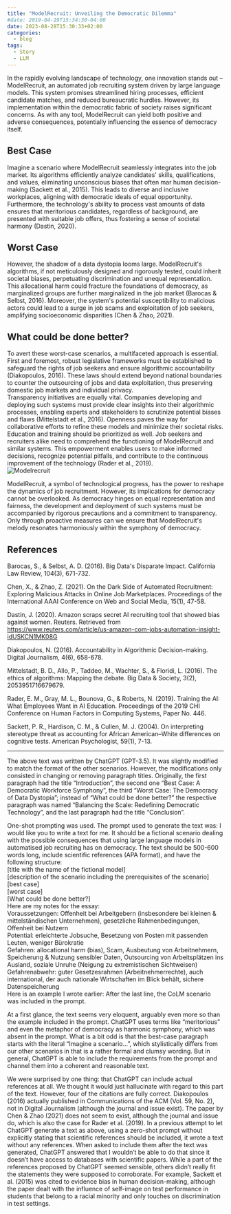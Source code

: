 ```yaml
---
title: "ModelRecruit: Unveiling the Democratic Dilemma"
#date: 2019-04-19T15:34:30-04:00
date: 2023-08-28T15:30:33+02:00
categories:
  - blog
tags:
  - Story
  - LLM
---
```

 
In the rapidly evolving landscape of technology, one innovation stands out – ModelRecruit, an automated job recruiting system driven by large language models. This system promises streamlined hiring processes, efficient candidate matches, and reduced bureaucratic hurdles. However, its implementation within the democratic fabric of society raises significant concerns. As with any tool, ModelRecruit can yield both positive and adverse consequences, potentially influencing the essence of democracy itself.

 
## Best Case
Imagine a scenario where ModelRecruit seamlessly integrates into the job market. Its algorithms efficiently analyze candidates' skills, qualifications, and values, eliminating unconscious biases that often mar human decision-making (Sackett et al., 2015). This leads to diverse and inclusive workplaces, aligning with democratic ideals of equal opportunity. Furthermore, the technology's ability to process vast amounts of data ensures that meritorious candidates, regardless of background, are presented with suitable job offers, thus fostering a sense of societal harmony (Dastin, 2020).
 
## Worst Case
However, the shadow of a data dystopia looms large. ModelRecruit's algorithms, if not meticulously designed and rigorously tested, could inherit societal biases, perpetuating discrimination and unequal representation. This allocational harm could fracture the foundations of democracy, as marginalized groups are further marginalized in the job market (Barocas & Selbst, 2016). Moreover, the system's potential susceptibility to malicious actors could lead to a surge in job scams and exploitation of job seekers, amplifying socioeconomic disparities (Chen & Zhao, 2021).
 
## What could be done better?
To avert these worst-case scenarios, a multifaceted approach is essential. First and foremost, robust legislative frameworks must be established to safeguard the rights of job seekers and ensure algorithmic accountability (Diakopoulos, 2016). These laws should extend beyond national boundaries to counter the outsourcing of jobs and data exploitation, thus preserving domestic job markets and individual privacy.  
Transparency initiatives are equally vital. Companies developing and deploying such systems must provide clear insights into their algorithmic processes, enabling experts and stakeholders to scrutinize potential biases and flaws (Mittelstadt et al., 2016). Openness paves the way for collaborative efforts to refine these models and minimize their societal risks.  
Education and training should be prioritized as well. Job seekers and recruiters alike need to comprehend the functioning of ModelRecruit and similar systems. This empowerment enables users to make informed decisions, recognize potential pitfalls, and contribute to the continuous improvement of the technology (Rader et al., 2019).  
![Modelrecruit](/LLM.github.io/assets/images/modelrecruit.png )  

ModelRecruit, a symbol of technological progress, has the power to reshape the dynamics of job recruitment. However, its implications for democracy cannot be overlooked. As democracy hinges on equal representation and fairness, the development and deployment of such systems must be accompanied by rigorous precautions and a commitment to transparency. Only through proactive measures can we ensure that ModelRecruit's melody resonates harmoniously within the symphony of democracy.
 
## References
Barocas, S., & Selbst, A. D. (2016). Big Data's Disparate Impact. California Law Review, 104(3), 671-732.  

Chen, X., & Zhao, Z. (2021). On the Dark Side of Automated Recruitment: Exploring Malicious Attacks in Online Job Marketplaces. Proceedings of the International AAAI Conference on Web and Social Media, 15(1), 47-58.   

Dastin, J. (2020). Amazon scraps secret AI recruiting tool that showed bias against women. Reuters. Retrieved from https://www.reuters.com/article/us-amazon-com-jobs-automation-insight-idUSKCN1MK08G

Diakopoulos, N. (2016). Accountability in Algorithmic Decision-making. Digital Journalism, 4(6), 658-678.

Mittelstadt, B. D., Allo, P., Taddeo, M., Wachter, S., & Floridi, L. (2016). The ethics of algorithms: Mapping the debate. Big Data & Society, 3(2), 2053951716679679.

Rader, E. M., Gray, M. L., Bounova, G., & Roberts, N. (2019). Training the AI: What Employees Want in AI Education. Proceedings of the 2019 CHI Conference on Human Factors in Computing Systems, Paper No. 446.

Sackett, P. R., Hardison, C. M., & Cullen, M. J. (2004). On interpreting stereotype threat as accounting for African American–White differences on cognitive tests. American Psychologist, 59(1), 7-13.

-----------------------------
The above text was written by ChatGPT (GPT-3.5). It was slightly modified to match the format of the other scenarios. However, the modifications only consisted in changing or removing paragraph titles. Originally, the first paragraph had the title “Introduction”, the second one “Best Case: A Democratic Workforce Symphony”, the third “Worst Case: The Democracy of Data Dystopia”; instead of “What could be done better?” the respective paragraph was named “Balancing the Scale: Redefining Democratic Technology”, and the last paragraph had the title “Conclusion”.
 
One-shot prompting was used. The prompt used to generate the text was:
I would like you to write a text for me. It should be a fictional scenario dealing with the possible consequences that using large language models in automatised job recruiting has on democracy. The text should be 500-600 words long, include scientific references (APA format), and have the following structure:  
[title with the name of the fictional model]  
[description of the scenario including the prerequisites of the scenario]  
[best case]  
[worst case]  
[What could be done better?]  
Here are my notes for the essay:  
Voraussetzungen: Offenheit bei Arbeitgebern (insbesondere bei kleinen & mittelständischen Unternehmen), gesetzliche Rahmenbedingungen, Offenheit bei Nutzern  
Potential: erleichterte Jobsuche, Besetzung von Posten mit passenden Leuten, weniger Bürokratie  
Gefahren: allocational harm (bias), Scam, Ausbeutung von Arbeitnehmern, Speicherung & Nutzung sensibler Daten, Outsourcing von Arbeitsplätzen ins Ausland, soziale Unruhe (Neigung zu extremistischen Sichtweisen)  
Gefahrenabwehr: guter Gesetzesrahmen (Arbeitnehmerrechte), auch international, der auch nationale Wirtschaften im Blick behält, sichere Datenspeicherung  
Here is an example I wrote earlier:
After the last line, the CoLM scenario was included in the prompt.
 
At a first glance, the text seems very eloquent, arguably even more so than the example included in the prompt. ChatGPT uses terms like “meritorious” and even the metaphor of democracy as harmonic symphony, which was absent in the prompt. What is a bit odd is that the best-case paragraph starts with the literal “Imagine a scenario…”, which stylistically differs from our other scenarios in that is a rather formal and clumsy wording. But in general, ChatGPT is able to include the requirements from the prompt and channel them into a coherent and reasonable text.  

We were surprised by one thing: that ChatGPT can include actual references at all. We thought it would just hallucinate with regard to this part of the text. However, four of the citations are fully correct. Diakopoulos (2016) actually published in Communications of the ACM (Vol. 59, No. 2), not in Digital Journalism (although the journal and issue exist). The paper by Chen & Zhao (2021) does not seem to exist, although the journal and issue do, which is also the case for Rader et al. (2019). In a previous attempt to let ChatGPT generate a text as above, using a zero-shot prompt without explicitly stating that scientific references should be included, it wrote a text without any references. When asked to include them after the text was generated, ChatGPT answered that I wouldn’t be able to do that since it doesn’t have access to databases with scientific papers. While a part of the references proposed by ChatGPT seemed sensible, others didn’t really fit the statements they were supposed to corroborate. For example, Sackett et al. (2015) was cited to evidence bias in human decision-making, although the paper dealt with the influence of self-image on test performance in students that belong to a racial minority and only touches on discrimination in test settings.
